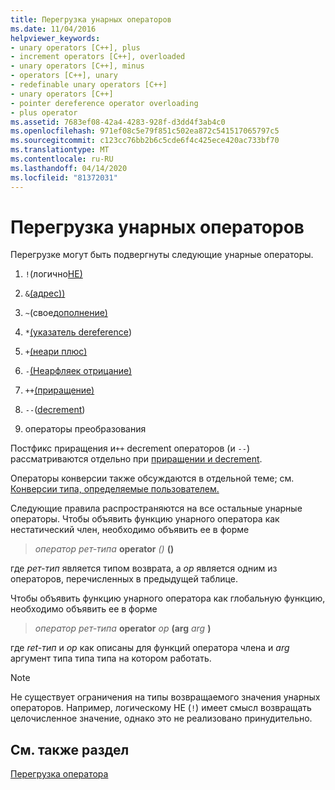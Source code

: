```yaml
---
title: Перегрузка унарных операторов
ms.date: 11/04/2016
helpviewer_keywords:
- unary operators [C++], plus
- increment operators [C++], overloaded
- unary operators [C++], minus
- operators [C++], unary
- redefinable unary operators [C++]
- unary operators [C++]
- pointer dereference operator overloading
- plus operator
ms.assetid: 7683ef08-42a4-4283-928f-d3dd4f3ab4c0
ms.openlocfilehash: 971ef08c5e79f851c502ea872c541517065797c5
ms.sourcegitcommit: c123cc76bb2b6c5cde6f4c425ece420ac733bf70
ms.translationtype: MT
ms.contentlocale: ru-RU
ms.lasthandoff: 04/14/2020
ms.locfileid: "81372031"
---
```

# <a name="overloading-unary-operators"></a>Перегрузка унарных операторов

Перегрузке могут быть подвергнуты следующие унарные операторы.

1. `!`(логично[НЕ)](../cpp/logical-negation-operator-exclpt.md)

1. `&`[(адрес))](../cpp/address-of-operator-amp.md)

1. `~`(свое[дополнение)](../cpp/one-s-complement-operator-tilde.md)

1. `*`[(указатель dereference](../cpp/indirection-operator-star.md))

1. `+`[(неари плюс)](../cpp/additive-operators-plus-and.md)

1. `-`[(Неарфляек отрицание)](../cpp/additive-operators-plus-and.md)

1. `++`[(приращение)](../cpp/prefix-increment-and-decrement-operators-increment-and-decrement.md)

1. `--`([decrement](../cpp/prefix-increment-and-decrement-operators-increment-and-decrement.md))

1. операторы преобразования

Постфикс приращения и`++` decrement операторов (и `--`) рассматриваются отдельно при [приращении и decrement](../cpp/increment-and-decrement-operator-overloading-cpp.md).

Операторы конверсии также обсуждаются в отдельной теме; см. [Конверсии типа, определяемые пользователем.](../cpp/user-defined-type-conversions-cpp.md)

Следующие правила распространяются на все остальные унарные операторы. Чтобы объявить функцию унарного оператора как нестатический член, необходимо объявить ее в форме

> *оператор рет-типа* **operator** *()* **()**

где *рет-тип* является типом возврата, а *op* является одним из операторов, перечисленных в предыдущей таблице.

Чтобы объявить функцию унарного оператора как глобальную функцию, необходимо объявить ее в форме

> *оператор рет-типа* **operator** *op* **(arg** *arg* **)**

где *ret-тип* и *op* как описаны для функций оператора члена и *arg* аргумент типа типа типа на котором работать.

> [!NOTE]
> Не существует ограничения на типы возвращаемого значения унарных операторов. Например, логическому НЕ (`!`) имеет смысл возвращать целочисленное значение, однако это не реализовано принудительно.

## <a name="see-also"></a>См. также раздел

[Перегрузка оператора](../cpp/operator-overloading.md)
